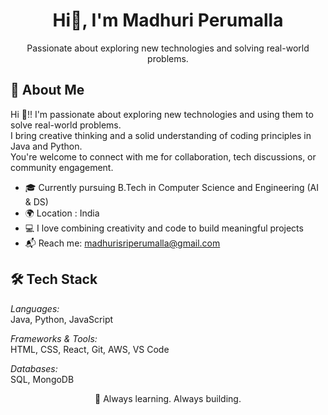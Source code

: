 <h1 align="center">Hi👋, I'm Madhuri Perumalla</h1>
<p align="center">
  Passionate about exploring new technologies and solving real-world problems.
</p>



## 🧠 About Me

Hi 👋!! I'm passionate about exploring new technologies and using them to solve real-world problems.  
I bring creative thinking and a solid understanding of coding principles in Java and Python.  
You're welcome to connect with me for collaboration, tech discussions, or community engagement.

- 🎓 Currently pursuing B.Tech in Computer Science and Engineering (AI & DS)
- 🌍 Location : India
- 💻 I love combining creativity and code to build meaningful projects
- 📬 Reach me: madhurisriperumalla@gmail.com



## 🛠 Tech Stack

*Languages:*  
Java, Python, JavaScript  

*Frameworks & Tools:*  
HTML, CSS, React, Git, AWS, VS Code  

*Databases:*  
SQL, MongoDB



<p align="center">
  🚀 Always learning. Always building.
</p>

<!--
**madhuri-694/madhuri-694** is a ✨ _special_ ✨ repository because its `README.md` (this file) appears on your GitHub profile.

Here are some ideas to get you started:

- 🔭 I’m currently working on ...
- 🌱 I’m currently learning ...
- 👯 I’m looking to collaborate on ...
- 🤔 I’m looking for help with ...
- 💬 Ask me about ...
- 📫 How to reach me: ...
- 😄 Pronouns: ...
- ⚡ Fun fact: ...
-->
